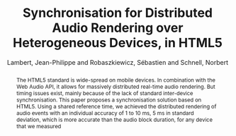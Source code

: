 --- 
title: "Synchronisation for Distributed Audio Rendering over Heterogeneous Devices, in HTML5" 
abstract: "The HTML5 standard is wide-spread on mobile devices. In combination with the Web Audio API, it allows for massively distributed real-time audio rendering. But timing issues exist, mainly because of the lack of standard inter-device synchronisation. This paper proposes a synchronisation solution based on HTML5. Using a shared reference time, we achieved the distributed rendering of audio events with an individual accuracy of 1 to 10 ms, 5 ms in standard deviation, which is more accurate than the audio block duration, for any device that we measured" 
address: "Atlanta, Georgia" 
author: "Lambert, Jean-Philippe and Robaszkiewicz, Sébastien and Schnell, Norbert"
webAuthor: "Christian Baumann, Johanna Friederike, Jan-Torsten Milde" 
booktitle: "Proceedings of the International Web Audio Conference" 
editor: "Freeman, Jason and Lerch, Alexander and Paradis, Matthew" 
month: "Proceedings of the International Web Audio Conference"
pages: "1-6" 
publisher: "Georgia Tech" 
series: "WAC '18"
track: "Paper"  
year: "2016" 
id: "2016_81" 
tags: year2016
media: https://smartech.gatech.edu/bitstream/handle/1853/54598/synchronisation_videostream.html?sequence=8&isAllowed=y 
pdflink: /_data/papers/pdf/2016/2016_81.pdf
ISSN: 2663-5844
---